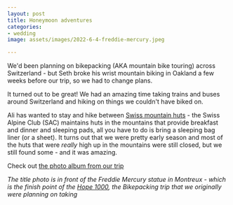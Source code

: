 ```yaml
---
layout: post
title: Honeymoon adventures
categories:
- wedding
image: assets/images/2022-6-4-freddie-mercury.jpeg

---
```


We'd been planning on bikepacking (AKA mountain bike touring) across Switzerland - but Seth broke his wrist mountain biking in Oakland a few weeks before our trip, so we had to change plans.

It turned out to be great! We had an amazing time taking trains and buses around Switzerland and hiking on things we couldn't have biked on.

Ali has wanted to stay and hike between [Swiss mountain huts](https://www.myswitzerland.com/en-ch/experiences/summer-autumn/hiking/alpine-passes-trail/sac-huetten/) -  the Swiss Alpine Club (SAC) maintains huts in the mountains that provide breakfast and dinner and sleeping pads, all you have to do is bring a sleeping bag liner (or a sheet). It turns out that we were pretty early season and most of the huts that were _really_ high up in the mountains were still closed, but we still found some - and it was amazing.

Check out [the photo album from our trip](#)

_The title photo is in front of the Freddie Mercury statue in Montreux - which is the finish point of the [Hope 1000](https://bikepacking.com/routes/hope-1000/), the Bikepacking trip that we originally were planning on taking_